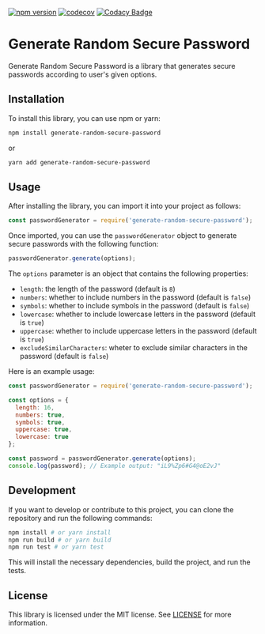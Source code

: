 [![npm version](https://badge.fury.io/js/generate-random-secure-password.svg)](https://badge.fury.io/js/generate-random-secure-password)
[![codecov](https://codecov.io/gh/EdTonatto/generate-random-secure-password-ts/branch/main/graph/badge.svg?token=LXI45Q9YTU)](https://codecov.io/gh/EdTonatto/generate-random-secure-password-ts)
[![Codacy Badge](https://app.codacy.com/project/badge/Grade/665c0d8b733141e5bb11f6df4fc5ff7e)](https://app.codacy.com/gh/EdTonatto/generate-random-secure-password-ts/dashboard?utm_source=gh&utm_medium=referral&utm_content=&utm_campaign=Badge_grade)
# Generate Random Secure Password

Generate Random Secure Password is a library that generates secure passwords according to user's given options. 

## Installation

To install this library, you can use npm or yarn:

```bash
npm install generate-random-secure-password
```

or

```bash
yarn add generate-random-secure-password
```

## Usage

After installing the library, you can import it into your project as follows:

```javascript
const passwordGenerator = require('generate-random-secure-password');
```

Once imported, you can use the `passwordGenerator` object to generate secure passwords with the following function:

```javascript
passwordGenerator.generate(options);
```

The `options` parameter is an object that contains the following properties:

- `length`: the length of the password (default is `8`)
- `numbers`: whether to include numbers in the password (default is `false`)
- `symbols`: whether to include symbols in the password (default is `false`)
- `lowercase`: whether to include lowercase letters in the password (default is `true`)
- `uppercase`: whether to include uppercase letters in the password (default is `true`)
- `excludeSimilarCharacters`: wheter to exclude similar characters in the password (default is `false`)

Here is an example usage:

```javascript
const passwordGenerator = require('generate-random-secure-password');

const options = {
  length: 16,
  numbers: true,
  symbols: true,
  uppercase: true,
  lowercase: true
};

const password = passwordGenerator.generate(options);
console.log(password); // Example output: "iL9%Zp6#G4@oE2vJ"
```

## Development

If you want to develop or contribute to this project, you can clone the repository and run the following commands:

```bash
npm install # or yarn install
npm run build # or yarn build
npm run test # or yarn test
```

This will install the necessary dependencies, build the project, and run the tests. 

## License

This library is licensed under the MIT license. See [LICENSE](LICENSE) for more information.
